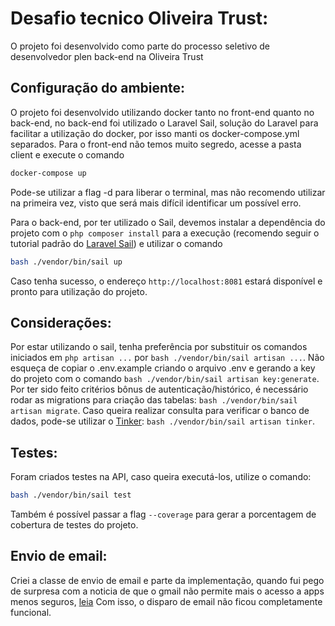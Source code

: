 # Desafio tecnico Oliveira Trust:
O projeto foi desenvolvido como parte do processo seletivo de desenvolvedor plen back-end na Oliveira Trust

## Configuração do ambiente:
O projeto foi desenvolvido utilizando docker tanto no front-end quanto no back-end, no back-end foi utilizado o Laravel Sail, solução do Laravel para facilitar a utilização do docker, por isso manti os docker-compose.yml separados.
Para o front-end não temos muito segredo, acesse a pasta client e execute o comando 
```bash
docker-compose up
```
Pode-se utilizar a flag -d para liberar o terminal, mas não recomendo utilizar na primeira vez, visto que será mais difícil identificar um possível erro.

Para o back-end, por ter utilizado o Sail, devemos instalar a dependência do projeto com o `php composer install` para a execução (recomendo seguir o tutorial padrão do [Laravel Sail](https://laravel.com/docs/9.x/sail#introduction)) e utilizar o comando
```bash
bash ./vendor/bin/sail up
```

Caso tenha sucesso, o endereço `http://localhost:8081` estará disponível e pronto para utilização do projeto.

## Considerações:
Por estar utilizando o sail, tenha preferência por substituir os comandos iniciados em `php artisan ...` por `bash ./vendor/bin/sail artisan ...`.
Não esqueça de copiar o .env.example criando o arquivo .env e gerando a key do projeto com o comando `bash ./vendor/bin/sail artisan key:generate`.
Por ter sido feito critérios bônus de autenticação/histórico, é necessário rodar as migrations para criação das tabelas: `bash ./vendor/bin/sail artisan migrate`.
Caso queira realizar consulta para verificar o banco de dados, pode-se utilizar o [Tinker](https://laravel.com/docs/9.x/artisan#tinker): `bash ./vendor/bin/sail artisan tinker`.


## Testes:
Foram criados testes na API, caso queira executá-los, utilize o comando:
```bash
bash ./vendor/bin/sail test
```
Também é possível passar a flag `--coverage` para gerar a porcentagem de cobertura de testes do projeto.

## Envio de email:
Criei a classe de envio de email e parte da implementação, quando fui pego de surpresa com a noticia de que o gmail não permite mais o acesso a apps menos seguros, [leia](https://myaccount.google.com/lesssecureapps?pli=1&rapt=AEjHL4NRU_E-a2rHdOexADhYNBnJg3Syued55t10XSECEtNmBcJlCsqL_jtU6IR_0TqDBi4nVQGobpbDaIs5fERp03KtFwUsZg)
Com isso, o disparo de email não ficou completamente funcional.